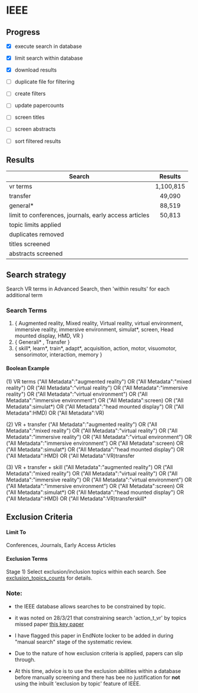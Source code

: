 # IEEE

## Progress
- [x] execute search in database
- [x] limit search within database
- [x] download results
- [ ] duplicate file for filtering
- [ ] create filters
- [ ] update papercounts
- [ ] screen titles
- [ ] screen abstracts
- [ ] sort filtered results


## Results

| Search   |     Results   |
|----------|:-------------:|
| vr terms | 1,100,815 |
| transfer | 49,090 |
| general*  | 88,519 |
| limit to conferences, journals, early access articles | 50,813 |
| topic limits applied |  |
| duplicates removed  |   |
| titles screened |  |
| abstracts screened |  |

## Search strategy
Search VR terms in Advanced Search, then 'within results' for each additional term

### Search Terms
1. { Augmented reality, Mixed reality, Virtual reality, virtual environment, immersive reality, immersive environment, simulat*, screen, Head mounted display, HMD, VR }
2. { Generali* , Transfer }
3. { skill*, learn*,  train*, adapt*, acquisition, action, motor, visuomotor, sensorimotor,  interaction, memory }

#### Boolean Example
(1) VR terms
("All Metadata":"augmented reality") OR ("All Metadata":"mixed reality") OR ("All Metadata":"virtual reality") OR ("All Metadata":"immersive reality") OR ("All Metadata":"virtual environment") OR ("All Metadata":"immersive environment") OR ("All Metadata":screen) OR ("All Metadata":simulat*) OR ("All Metadata":"head mounted display") OR ("All Metadata":HMD) OR ("All Metadata":VR)

(2) VR + transfer
("All Metadata":"augmented reality") OR ("All Metadata":"mixed reality") OR ("All Metadata":"virtual reality") OR ("All Metadata":"immersive reality") OR ("All Metadata":"virtual environment") OR ("All Metadata":"immersive environment") OR ("All Metadata":screen) OR ("All Metadata":simulat*) OR ("All Metadata":"head mounted display") OR ("All Metadata":HMD) OR ("All Metadata":VR)transfer

(3) VR + transfer + skill
("All Metadata":"augmented reality") OR ("All Metadata":"mixed reality") OR ("All Metadata":"virtual reality") OR ("All Metadata":"immersive reality") OR ("All Metadata":"virtual environment") OR ("All Metadata":"immersive environment") OR ("All Metadata":screen) OR ("All Metadata":simulat*) OR ("All Metadata":"head mounted display") OR ("All Metadata":HMD) OR ("All Metadata":VR)transferskill*


## Exclusion Criteria

#### Limit To
Conferences, Journals, Early Access Articles


#### Exclusion Terms
Stage 1)
Select exclusion/inclusion topics within each search.
See [exclusion_topics_counts](exclusion_topics_counts.csv) for details.


### Note:
- the IEEE database allows searches to be constrained by topic.
- it was noted on 28/3/21 that constraining search 'action_t_vr' by topics missed paper [this key paper][20b28581]
- I have flagged this paper in EndNote locker to be added in during "manual search" stage of the systematic review.
- Due to the nature of how exclusion criteria is applied, papers can slip through.
- At this time, advice is to use the exclusion abilities within a database before manually screening and there has bee no justification for **not** using the inbuilt 'exclusion by topic' feature of IEEE.

  [20b28581]: https://doi.org/10.1109/ROMAN.2005.1513829 "Augmented reality for skill transfer in assembly task"
